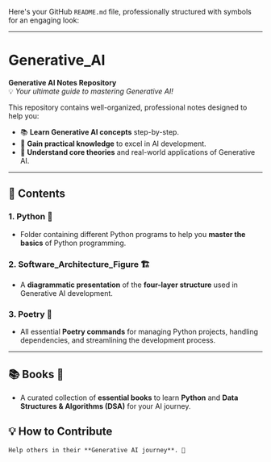 Here's your GitHub `README.md` file, professionally structured with symbols for an engaging look:

---

# Generative_AI

**Generative AI Notes Repository**  
💡 *Your ultimate guide to mastering Generative AI!*  

This repository contains well-organized, professional notes designed to help you:  
- 📚 **Learn Generative AI concepts** step-by-step.  
- 🚀 **Gain practical knowledge** to excel in AI development.  
- 🧠 **Understand core theories** and real-world applications of Generative AI.

---

## 📂 **Contents**

### 1. **Python** 🐍  
   - Folder containing different Python programs to help you **master the basics** of Python programming.

### 2. **Software_Architecture_Figure** 🏗️  
   - A **diagrammatic presentation** of the **four-layer structure** used in Generative AI development.

### 3. **Poetry** 📜  
   - All essential **Poetry commands** for managing Python projects, handling dependencies, and streamlining the development process.

---

## 📚 **Books** 📖  
   - A curated collection of **essential books** to learn **Python** and **Data Structures & Algorithms (DSA)** for your AI journey.  

## 💡 **How to Contribute**  
    Help others in their **Generative AI journey**. 🚀
